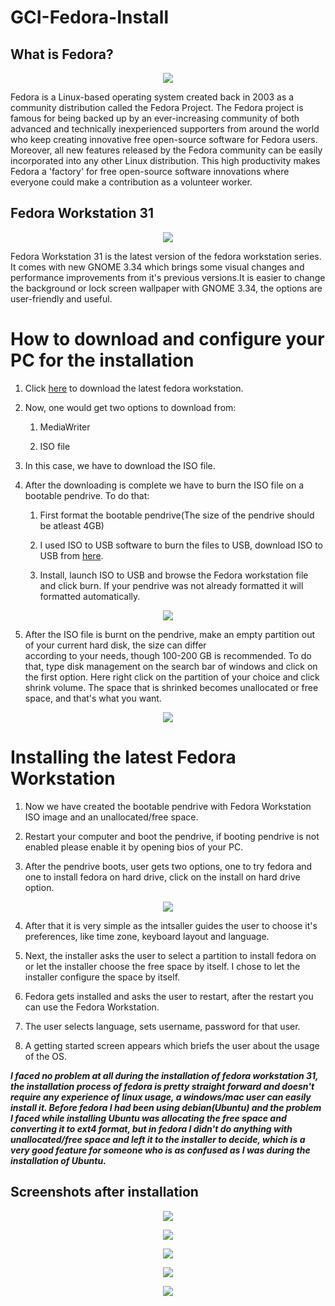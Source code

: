# GCI-Fedora-Install

## What is Fedora?

<p align="center">
  <img src="https://github.com/Ayush19-01/GCI-Fedora-Install/blob/master/1.png">
</p>

Fedora is a Linux-based operating system created back in 2003 as a community distribution called the Fedora Project. 
The Fedora project is famous for being backed up by an ever-increasing community of both advanced and technically
inexperienced supporters from around the world who keep creating innovative free open-source software for Fedora users.
Moreover, all new features released by the Fedora community can be easily incorporated into any other Linux distribution.
This high productivity makes Fedora a 'factory' for free open-source software innovations where everyone could make a 
contribution as a volunteer worker.

## Fedora Workstation 31

<p align="center">
    <img src="https://github.com/Ayush19-01/GCI-Fedora-Install/blob/master/2.jpg">
</p>

Fedora Workstation 31 is the latest version of the fedora workstation series. It comes with new GNOME 3.34 which brings
some visual changes and performance improvements from it's previous versions.It is easier to change the background or 
lock screen wallpaper with GNOME 3.34, the options are user-friendly and useful.

# How to download and configure your PC for the installation
1. Click [here](https://getfedora.org/en/workstation/download/) to download the latest fedora workstation.

2. Now, one would get two options to download from:

    1. MediaWriter
    
    2. ISO file
  
3. In this case, we have to download the ISO file.

4. After the downloading is complete we have to burn the ISO file on a bootable pendrive. To do that:
    
      1. First format the bootable pendrive(The size of the pendrive should be atleast 4GB)
      
      2. I used ISO to USB software to burn the files to USB, download ISO to USB from [here](http://www.softsea.com/download/ISO-to-USB.html).

      3. Install, launch ISO to USB and browse the Fedora workstation file and click burn. If your pendrive was not already 
      formatted it will formatted automatically.
      
<p align="center">
    <img src="https://github.com/Ayush19-01/GCI-Fedora-Install/blob/master/3.PNG">
<p>

5. After the ISO file is burnt on the pendrive, make an empty partition out of your current hard disk, the size can differ  
according to your needs, though 100-200 GB is recommended. To do that, type disk management on the search bar of windows and 
click on the first option. Here right click on the partition of your choice and click shrink volume. The space that is 
shrinked becomes unallocated or free space, and that's what you want.

<p align="center">
  <img src="https://github.com/Ayush19-01/GCI-Fedora-Install/blob/master/4.png">
</p>

# Installing the latest Fedora Workstation

1. Now we have created the bootable pendrive with Fedora Workstation ISO image and an unallocated/free space.

2. Restart your computer and boot the pendrive, if booting pendrive is not enabled please enable it by opening bios of your PC.

3. After the pendrive boots, user gets two options, one to try fedora and one to install fedora on hard drive, click on the 
install on hard drive option.

<p align="center">
  <img src="https://github.com/Ayush19-01/GCI-Fedora-Install/blob/master/10.jpg">
</p>

4. After that it is very simple as the intsaller guides the user to choose it's preferences, like time zone, keyboard layout and
language.

5. Next, the installer asks the user to select a partition to install fedora on or let the installer choose the free space
by itself. I chose to let the installer configure the space by itself.

6. Fedora gets installed and asks the user to restart, after the restart you can use the Fedora Workstation.

7. The user selects language, sets username, password for that user.

8. A getting started screen appears which briefs the user about the usage of the OS.

___I faced no problem at all during the installation of fedora workstation 31, the installation process of fedora is pretty 
straight forward and doesn't require any experience of linux usage, a windows/mac user can easily install it. Before fedora 
I had been using debian(Ubuntu) and the problem I faced while installing Ubuntu was allocating the free space and converting
it to ext4 format, but in fedora I didn't do anything with unallocated/free space and left it to the installer to decide, 
which is a very good feature for someone who is as confused as I was during the installation of Ubuntu.___

## Screenshots after installation

<p align="center">
  <img src="https://github.com/Ayush19-01/GCI-Fedora-Install/blob/master/5.png">
</p>



<p align="center">
  <img src="https://github.com/Ayush19-01/GCI-Fedora-Install/blob/master/6.png">
</p>



<p align="center">
  <img src="https://github.com/Ayush19-01/GCI-Fedora-Install/blob/master/7.png">
</p>



<p align="center">
  <img src="https://github.com/Ayush19-01/GCI-Fedora-Install/blob/master/8.png">
</p>



<p align="center">
  <img src="https://github.com/Ayush19-01/GCI-Fedora-Install/blob/master/9.png">
</p>




